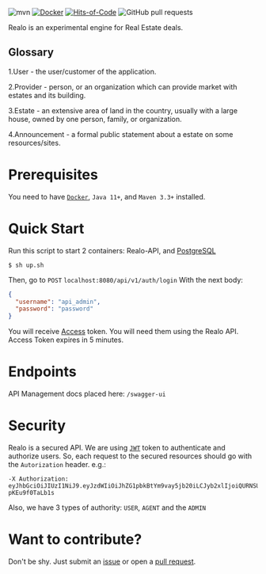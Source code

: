 ![mvn](https://github.com/h1alexbel/realo/actions/workflows/maven.yml/badge.svg)
[![Docker](https://img.shields.io/docker/v/abialiauski/realo/latest)](https://hub.docker.com/repository/docker/abialiauski/realo/general)
[![Hits-of-Code](https://hitsofcode.com/github/h1alexbel/realo?branch=main)](https://hitsofcode.com/github/h1alexbel/realo/view?branch=main)
![GitHub pull requests](https://img.shields.io/github/issues-pr/h1alexbel/realo)

Realo is an experimental engine for Real Estate deals.

## Glossary
1.User - the user/customer of the application.

2.Provider - person, or an organization which can provide market with estates and its building.

3.Estate - an extensive area of land in the country, usually with a large house, owned by one person, family, or organization.

4.Announcement - a formal public statement about a estate on some resources/sites.

# Prerequisites

You need to have [```Docker```](https://www.docker.com), ```Java 11+```, and ```Maven 3.3+``` installed.

# Quick Start

Run this script to start 2 containers: Realo-API,
and [PostgreSQL](https://www.postgresql.org)

```shell
$ sh up.sh
```

Then, go to ```POST```
```localhost:8080/api/v1/auth/login```
With the next body:

```json
{
  "username": "api_admin",
  "password": "password"
}
```

You will receive [Access](https://www.wikiwand.com/en/Access_token) token.
You will need them using the Realo API.
Access Token expires in 5 minutes.

# Endpoints
API Management docs placed here: ```/swagger-ui```

# Security

Realo is a secured API. We are using [```JWT```](https://www.wikiwand.com/en/JSON_Web_Token) token
to authenticate and authorize users.
So, each request to the secured resources should go with the ```Autorization``` header.
e.g.:

```
-X Authorization: eyJhbGciOiJIUzI1NiJ9.eyJzdWIiOiJhZG1pbkBtYm9vay5jb20iLCJyb2xlIjoiQURNSU4iLCJpYXQiOjE2NzE0NjA4OTcsImV4cCI6MTY3MTQ2MTE5N30.O8m05s3xEkhroTFjh9xdaCUMdUB1B-pKEu9f0TaLb1s
```

Also, we have 3 types of authority: ```USER```, ```AGENT``` and the ```ADMIN```

# Want to contribute?

Don't be shy. Just submit an [issue](https://github.com/h1alexbel/realo/issues) or open
a [pull request](https://github.com/h1alexbel/realo/pulls).